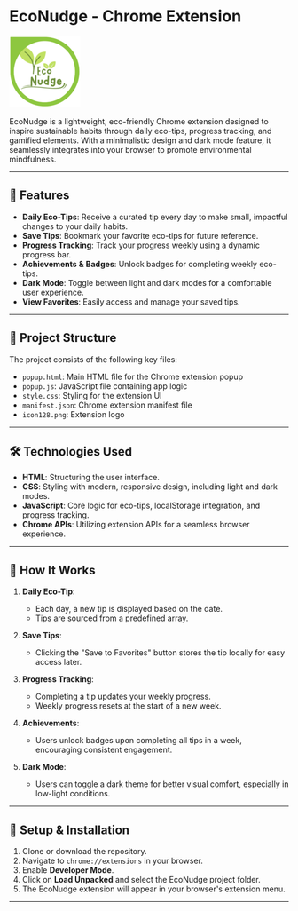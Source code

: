 # EcoNudge - Chrome Extension

![EcoNudge Logo](icon128.png)

EcoNudge is a lightweight, eco-friendly Chrome extension designed to inspire sustainable habits through daily eco-tips, progress tracking, and gamified elements. With a minimalistic design and dark mode feature, it seamlessly integrates into your browser to promote environmental mindfulness.

---

## 🚀 Features

- **Daily Eco-Tips**: Receive a curated tip every day to make small, impactful changes to your daily habits.
- **Save Tips**: Bookmark your favorite eco-tips for future reference.
- **Progress Tracking**: Track your progress weekly using a dynamic progress bar.
- **Achievements & Badges**: Unlock badges for completing weekly eco-tips.
- **Dark Mode**: Toggle between light and dark modes for a comfortable user experience.
- **View Favorites**: Easily access and manage your saved tips.

---

## 📁 Project Structure

The project consists of the following key files:

- `popup.html`: Main HTML file for the Chrome extension popup
- `popup.js`: JavaScript file containing app logic
- `style.css`: Styling for the extension UI
- `manifest.json`: Chrome extension manifest file
- `icon128.png`: Extension logo

---

## 🛠️ Technologies Used

- **HTML**: Structuring the user interface.
- **CSS**: Styling with modern, responsive design, including light and dark modes.
- **JavaScript**: Core logic for eco-tips, localStorage integration, and progress tracking.
- **Chrome APIs**: Utilizing extension APIs for a seamless browser experience.

---

## 📜 How It Works

1. **Daily Eco-Tip**:
   - Each day, a new tip is displayed based on the date.
   - Tips are sourced from a predefined array.

2. **Save Tips**:
   - Clicking the "Save to Favorites" button stores the tip locally for easy access later.

3. **Progress Tracking**:
   - Completing a tip updates your weekly progress.
   - Weekly progress resets at the start of a new week.

4. **Achievements**:
   - Users unlock badges upon completing all tips in a week, encouraging consistent engagement.

5. **Dark Mode**:
   - Users can toggle a dark theme for better visual comfort, especially in low-light conditions.

---

## 🔧 Setup & Installation

1. Clone or download the repository.
2. Navigate to `chrome://extensions` in your browser.
3. Enable **Developer Mode**.
4. Click on **Load Unpacked** and select the EcoNudge project folder.
5. The EcoNudge extension will appear in your browser's extension menu.

---

